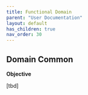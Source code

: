 ```yaml
---
title: Functional Domain
parent: "User Documentation"
layout: default
has_children: true
nav_order: 30
---
```

## Domain Common
**Objective**

[tbd]